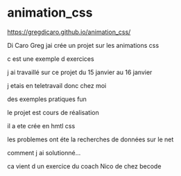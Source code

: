 # animation_css

https://gregdicaro.github.io/animation_css/

Di Caro Greg jai crée un projet sur les animations css

c est une exemple d exercices 

j ai travaillé sur ce projet du 15 janvier au 16 janvier

j etais en teletravail donc chez moi

des exemples pratiques fun

le projet est cours de réalisation

il a ete crée en hmtl css 

les problemes ont éte la recherches de données sur le net 

comment j ai solutionné...

ca vient d un exercice du coach Nico de chez becode
